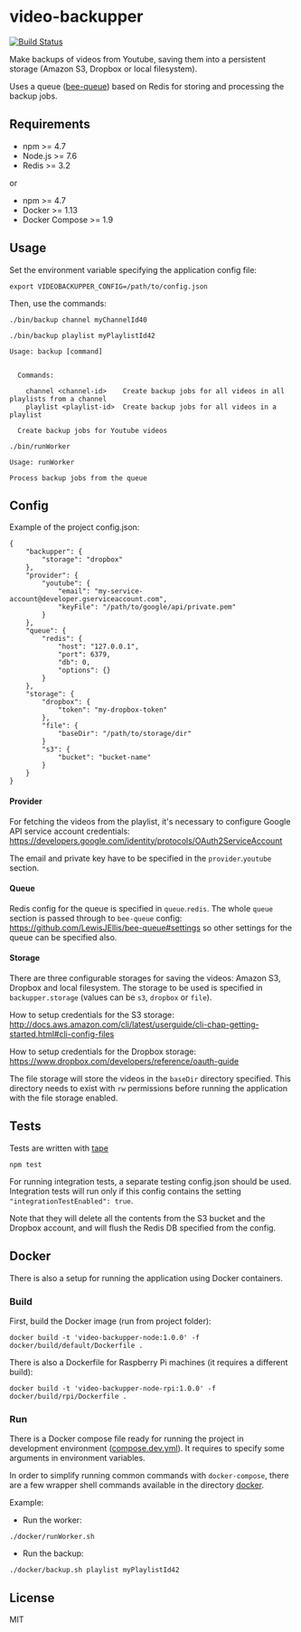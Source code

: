 # video-backupper

[![Build Status](https://travis-ci.org/hugo-cardenas/video-backupper.svg?branch=master)](https://travis-ci.org/hugo-cardenas/video-backupper)

Make backups of videos from Youtube, saving them into a persistent storage (Amazon S3, Dropbox or local filesystem). 

Uses a queue ([bee-queue](https://github.com/LewisJEllis/bee-queue)) based on Redis for storing and processing the backup jobs.

## Requirements

* npm >= 4.7
* Node.js >= 7.6
* Redis >= 3.2

or 

* npm >= 4.7
* Docker >= 1.13
* Docker Compose >= 1.9

## Usage

Set the environment variable specifying the application config file:
```
export VIDEOBACKUPPER_CONFIG=/path/to/config.json
```
Then, use the commands:
```
./bin/backup channel myChannelId40
```
```
./bin/backup playlist myPlaylistId42
```
```  
Usage: backup [command]


  Commands:

    channel <channel-id>    Create backup jobs for all videos in all playlists from a channel
    playlist <playlist-id>  Create backup jobs for all videos in a playlist

  Create backup jobs for Youtube videos
```

```
./bin/runWorker
```
```  
Usage: runWorker

Process backup jobs from the queue
```

## Config

Example of the project config.json:
```
{
    "backupper": {
        "storage": "dropbox"
    },
    "provider": {
        "youtube": {
            "email": "my-service-account@developer.gserviceaccount.com",
            "keyFile": "/path/to/google/api/private.pem"
        }
    },
    "queue": {
        "redis": {
            "host": "127.0.0.1",
            "port": 6379,
            "db": 0,
            "options": {}
        }
    },
    "storage": {
        "dropbox": {
            "token": "my-dropbox-token"
        },
        "file": {
            "baseDir": "/path/to/storage/dir"
        }
        "s3": {
            "bucket": "bucket-name"
        }
    }
}
```
#### Provider

For fetching the videos from the playlist, it's necessary to configure Google API service account credentials: https://developers.google.com/identity/protocols/OAuth2ServiceAccount

The email and private key have to be specified in the `provider`.`youtube` section.

#### Queue

Redis config for the queue is specified in `queue`.`redis`. 
The whole `queue` section is passed through to `bee-queue` config: https://github.com/LewisJEllis/bee-queue#settings so other settings for the queue can be specified also.

#### Storage

There are three configurable storages for saving the videos: Amazon S3, Dropbox and local filesystem. The storage to be used is specified in `backupper.storage` (values can be `s3`, `dropbox` or `file`).

How to setup credentials for the S3 storage: http://docs.aws.amazon.com/cli/latest/userguide/cli-chap-getting-started.html#cli-config-files

How to setup credentials for the Dropbox storage: https://www.dropbox.com/developers/reference/oauth-guide

The file storage will store the videos in the `baseDir` directory specified. This directory needs to exist with `rw` permissions before running the application with the file storage enabled.

## Tests
Tests are written with [tape](https://github.com/substack/tape)

```
npm test
```

For running integration tests, a separate testing config.json should be used.
Integration tests will run only if this config contains the setting  `"integrationTestEnabled": true`.

Note that they will delete all the contents from the S3 bucket and the Dropbox account, and will flush the Redis DB specified from the config.

## Docker
There is also a setup for running the application using Docker containers.

### Build
First, build the Docker image (run from project folder):

```
docker build -t 'video-backupper-node:1.0.0' -f docker/build/default/Dockerfile .
```

There is also a Dockerfile for Raspberry Pi machines (it requires a different build):

```
docker build -t 'video-backupper-node-rpi:1.0.0' -f docker/build/rpi/Dockerfile .
```

### Run

There is a Docker compose file ready for running the project in development environment ([compose.dev.yml](video-backupper/docker/compose/compose.dev.yml)). It requires to specify some arguments in environment variables.

In order to simplify running common commands with `docker-compose`, there are a few wrapper shell commands available
in the directory [docker](video-backupper/docker).

Example:

* Run the worker:
```
./docker/runWorker.sh
```
* Run the backup:
```
./docker/backup.sh playlist myPlaylistId42
```


## License

MIT
